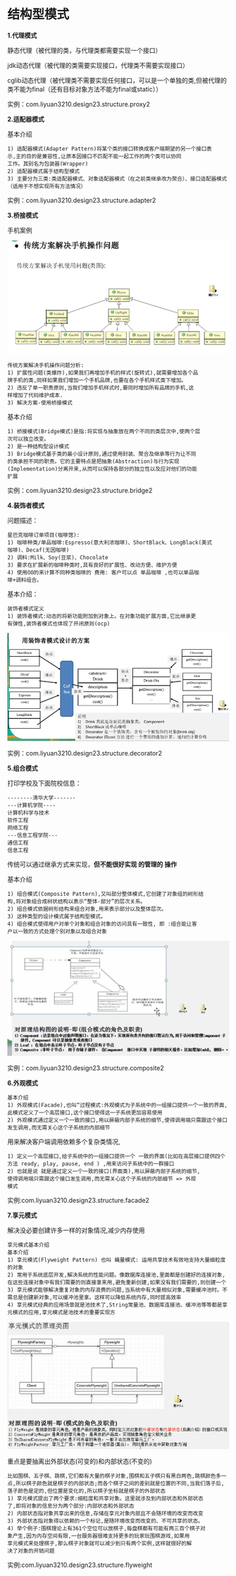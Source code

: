 # 结构型模式

**1.代理模式**

静态代理（被代理的类，与代理类都需要实现一个接口）

jdk动态代理（被代理的类需要实现接口，代理类不需要实现接口）

cglib动态代理（被代理类不需要实现任何接口，可以是一个单独的类,但被代理的类不能为final（还有目标对象方法不能为final或static））

实例：com.liyuan3210.design23.structure.proxy2



**2.适配器模式**

基本介绍

```
1) 适配器模式(Adapter Pattern)将某个类的接口转换成客户端期望的另一个接口表
示,主的目的是兼容性,让原本因接口不匹配不能一起工作的两个类可以协同
工作。其别名为包装器(Wrapper)
2) 适配器模式属于结构型模式
3) 主要分为三类:类适配器模式、对象适配器模式（在之前类继承改为聚合）、接口适配器模式（适用于不想实现所有方法情况）
```

实例：com.liyuan3210.design23.structure.adapter2

**3.桥接模式**

手机案例

![](img/bridge.png)

```
传统方案解决手机操作问题分析:
1) 扩展性问题(类爆炸),如果我们再增加手机的样式(旋转式),就需要增加各个品
牌手机的类,同样如果我们增加一个手机品牌,也要在各个手机样式类下增加。
2) 违反了单一职责原则,当我们增加手机样式时,要同时增加所有品牌的手机,这
样增加了代码维护成本.
3) 解决方案-使用桥接模式
```

基本介绍

```
1) 桥接模式(Bridge模式)是指:将实现与抽象放在两个不同的类层次中,使两个层
次可以独立改变。
2) 是一种结构型设计模式
3) Bridge模式基于类的最小设计原则,通过使用封装、聚合及继承等行为让不同
的类承担不同的职责。它的主要特点是把抽象(Abstraction)与行为实现
(Implementation)分离开来,从而可以保持各部分的独立性以及应对他们的功能
扩展
```

实例：com.liyuan3210.design23.structure.bridge2

**4.装饰者模式**

问题描述：

```
星巴克咖啡订单项目(咖啡馆):
1) 咖啡种类/单品咖啡:Espresso(意大利浓咖啡)、ShortBlack、LongBlack(美式
咖啡)、Decaf(无因咖啡)
2) 调料:Milk、Soy(豆浆)、Chocolate
3) 要求在扩展新的咖啡种类时,具有良好的扩展性、改动方便、维护方便
4) 使用OO的来计算不同种类咖啡的 费用: 客户可以点 单品咖啡 ,也可以单品咖
啡+调料组合。
```

基本介绍：

```
装饰者模式定义
1) 装饰者模式:动态的将新功能附加到对象上。在对象功能扩展方面,它比继承更
有弹性,装饰者模式也体现了开闭原则(ocp)
```

![](img/decorator.png)

实例：com.liyuan3210.design23.structure.decorator2

**5.组合模式**

打印学校及下面院校信息：

```
--------清华大学-------
---计算机学院----
计算机科学与技术
软件工程
网络工程
---信息工程学院---
通信工程
信息工程
```

传统可以通过继承方式来实现，**但不能很好实现 的管理的 操作**

基本介绍

```
1) 组合模式(Composite Pattern),又叫部分整体模式,它创建了对象组的树形结
构,将对象组合成树状结构以表示“整体-部分”的层次关系。
2) 组合模式依据树形结构来组合对象,用来表示部分以及整体层次。
3) 这种类型的设计模式属于结构型模式。
4) 组合模式使得用户对单个对象和组合对象的访问具有一致性, 即 :组合能让客
户以一致的方式处理个别对象以及组合对象
```

![](img/composite.png)

实例：com.liyuan3210.design23.structure.composite2

**6.外观模式**

```
基本介绍
1) 外观模式(Facade),也叫“过程模式:外观模式为子系统中的一组接口提供一个一致的界面,此模式定义了一个高层接口,这个接口使得这一子系统更加容易使用
2) 外观模式通过定义一个一致的接口,用以屏蔽内部子系统的细节,使得调用端只需跟这个接口发生调用,而无需关心这个子系统的内部细节
```

用来解决客户端调用依赖多个复杂类情况,

```
1) 定义一个高层接口,给子系统中的一组接口提供一个 一致的界面(比如在高层接口提供四个方法 ready, play, pause, end ) ,用来访问子系统中的一群接口
2) 也就是说 就是通过定义一个一致的接口(界面类),用以屏蔽内部子系统的细节,
使得调用端只需跟这个接口发生调用,而无需关心这个子系统的内部细节 => 外观
模式
```

实例:com.liyuan3210.design23.structure.facade2

**7.享元模式**

解决没必要创建许多一样的对象情况,减少内存使用 

```
享元模式基本介绍
基本介绍
1) 享元模式(Flyweight Pattern) 也叫 蝇量模式: 运用共享技术有效地支持大量细粒度的对象
2) 常用于系统底层开发,解决系统的性能问题。像数据库连接池,里面都是创建好的连接对象,在这些连接对象中有我们需要的则直接拿来用,避免重新创建,如果没有我们需要的,则创建一个
3) 享元模式能够解决重复对象的内存浪费的问题,当系统中有大量相似对象,需要缓冲池时。不需总是创建新对象,可以缓冲池里拿。这样可以降低系统内存,同时提高效率
4) 享元模式经典的应用场景就是池技术了,String常量池、数据库连接池、缓冲池等等都是享元模式的应用,享元模式是池技术的重要实现方
```

![](img/facade.png)

重点是要抽离出外部状态(可变的)和内部状态(不变的)

```
比如围棋、五子棋、跳棋,它们都有大量的棋子对象,围棋和五子棋只有黑白两色,跳棋颜色多一
点,所以棋子颜色就是棋子的内部状态;而各个棋子之间的差别就是位置的不同,当我们落子后,
落子颜色是定的,但位置是变化的,所以棋子坐标就是棋子的外部状态
1) 享元模式提出了两个要求:细粒度和共享对象。这里就涉及到内部状态和外部状态
了,即将对象的信息分为两个部分:内部状态和外部状态
2) 内部状态指对象共享出来的信息,存储在享元对象内部且不会随环境的改变而改变
3) 外部状态指对象得以依赖的一个标记,是随环境改变而改变的、不可共享的状态。
4) 举个例子:围棋理论上有361个空位可以放棋子,每盘棋都有可能有两三百个棋子对
象产生,因为内存空间有限,一台服务器很难支持更多的玩家玩围棋游戏,如果用
享元模式来处理棋子,那么棋子对象就可以减少到只有两个实例,这样就很好的解
决了对象的开销问题
```

实例:com.liyuan3210.design23.structure.flyweight

